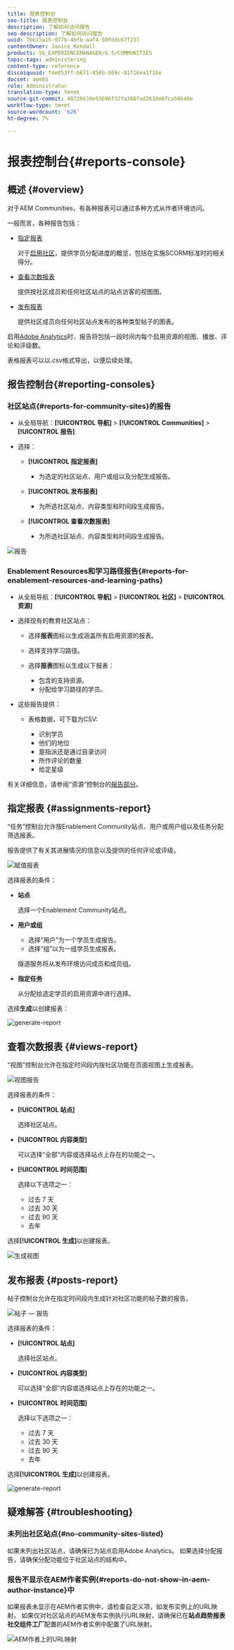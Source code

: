 ```yaml
---
title: 报表控制台
seo-title: 报表控制台
description: 了解如何访问报告
seo-description: 了解如何访问报告
uuid: 7bb15a15-077b-4bfb-aaf4-50fddc67f237
contentOwner: Janice Kendall
products: SG_EXPERIENCEMANAGER/6.5/COMMUNITIES
topic-tags: administering
content-type: reference
discoiquuid: fde053ff-b671-456b-869c-81f16ea1f1be
docset: aem65
role: Administrator
translation-type: tm+mt
source-git-commit: 48726639e93696f32fa368fad2630e6fca50640e
workflow-type: tm+mt
source-wordcount: '626'
ht-degree: 7%

---
```



# 报表控制台{#reports-console}

## 概述 {#overview}

对于AEM Communities，有各种报表可以通过多种方式从作者环境访问。

一般而言，各种报告包括：

* [指定报表](#assignments-report)

   对于[启用社区](/help/communities/overview.md#enablement-community)，提供学员分配进度的概览，包括在实施SCORM标准时的相关得分。

* [查看次数报表](#views-report)

   提供按社区成员和任何社区站点的站点访客的视图图。

* [发布报表](#posts-report)

   提供社区成员向任何社区站点发布的各种类型帖子的图表。

启用[Adobe Analytics](/help/communities/sites-console.md#analytics)时，报告将包括一段时间内每个启用资源的视图、播放、评论和评级数。

表格报表可以以.csv格式导出，以便后续处理。

## 报告控制台{#reporting-consoles}

### 社区站点{#reports-for-community-sites}的报告

* 从全局导航：**[!UICONTROL 导航]** > **[!UICONTROL Communities]** > **[!UICONTROL 报告]**

* 选择：

   * **[!UICONTROL 指定报表]**

      * 为选定的社区站点、用户或组以及分配生成报告。
   * **[!UICONTROL 发布报表]**

      * 为所选社区站点、内容类型和时间段生成报告。
   * **[!UICONTROL 查看次数报表]**

      * 为所选社区站点、内容类型和时间段生成报告。



![报告](assets/reports1.png)

### Enablement Resources和学习路径报告{#reports-for-enablement-resources-and-learning-paths}

* 从全局导航：**[!UICONTROL 导航]** > **[!UICONTROL 社区]** > **[!UICONTROL 资源]**

* 选择现有的教育社区站点：

   * 选择&#x200B;**报表**&#x200B;图标以生成涵盖所有启用资源的报表。
   * 选择支持学习路径。
   * 选择&#x200B;**报表**&#x200B;图标以生成以下报表：

      * 包含的支持资源。
      * 分配给学习路径的学员。

* 这些报告提供：

   * 表格数据，可下载为CSV:

      * 识别学员
      * 他们的地位
      * 是指派还是通过目录访问
      * 所作评论的数量
      * 给定星级

有关详细信息，请参阅“资源”控制台的[报告部分](/help/communities/resources.md#report)。

## 指定报表 {#assignments-report}

“任务”控制台允许按Enablement Community站点、用户或用户组以及任务分配筛选报表。

报告提供了有关其进展情况的信息以及提供的任何评论或评级。

![赋值报表](assets/assignment-report.png)

选择报表的条件：

* **站点**

   选择一个Enablement Community站点。

* **用户或组**
   * 选择“用户”为一个学员生成报告。
   * 选择“组”以为一组学员生成报表。

   隧道服务将从发布环境访问成员和成员组。

* **指定任务**

   从分配给选定学员的启用资源中进行选择。

选择&#x200B;**生成**&#x200B;以创建报表：

![generate-report](assets/generate-assignment-report.png)

## 查看次数报表 {#views-report}

“视图”控制台允许在指定时间段内按社区功能在页面视图上生成报表。

![视图报告](assets/view-report.png)

选择报表的条件：

* **[!UICONTROL 站点]**

   选择社区站点。

* **[!UICONTROL 内容类型]**

   可以选择“全部”内容或选择站点上存在的功能之一。

* **[!UICONTROL 时间范围]**

   选择以下选项之一：

   * 过去 7 天
   * 过去 30 天
   * 过去 90 天
   * 去年

选择&#x200B;**[!UICONTROL 生成]**&#x200B;以创建报表。

![生成视图](assets/generate-views.png)

## 发布报表 {#posts-report}

帖子控制台允许在指定时间段内生成针对社区功能的帖子数的报告。

![帖子 — 报告](assets/posts-report.png)

选择报表的条件：

* **[!UICONTROL 站点]**

   选择社区站点。

* **[!UICONTROL 内容类型]**

   可以选择“全部”内容或选择站点上存在的功能之一。

* **[!UICONTROL 时间范围]**

   选择以下选项之一：

   * 过去 7 天
   * 过去 30 天
   * 过去 90 天
   * 去年

选择&#x200B;**[!UICONTROL 生成]**&#x200B;以创建报表。

![generate-report](assets/generate-posts-report.png)

## 疑难解答 {#troubleshooting}

### 未列出社区站点{#no-community-sites-listed}

如果未列出社区站点，请确保已为站点启用Adobe Analytics。 如果选择分配报告，请确保分配功能位于社区站点的结构中。

### 报告不显示在AEM作者实例{#reports-do-not-show-in-aem-author-instance}中

如果报表未显示在AEM作者实例中，请检查自定义项，如发布实例上的URL映射。 如果仅对社区站点的AEM发布实例执行URL映射，请确保已在&#x200B;**站点趋势报表社交组件工厂**&#x200B;配置的AEM作者实例中配置了URL映射。

![AEM作者上的URL映射](assets/sitetrend.png)